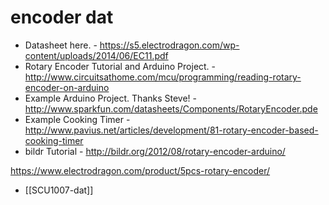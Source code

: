 
# encoder dat 

- Datasheet here. - https://s5.electrodragon.com/wp-content/uploads/2014/06/EC11.pdf
- Rotary Encoder Tutorial and Arduino Project. - http://www.circuitsathome.com/mcu/programming/reading-rotary-encoder-on-arduino
- Example Arduino Project. Thanks Steve! - http://www.sparkfun.com/datasheets/Components/RotaryEncoder.pde
- Example Cooking Timer - http://www.pavius.net/articles/development/81-rotary-encoder-based-cooking-timer
- bildr Tutorial - http://bildr.org/2012/08/rotary-encoder-arduino/

https://www.electrodragon.com/product/5pcs-rotary-encoder/

- [[SCU1007-dat]]